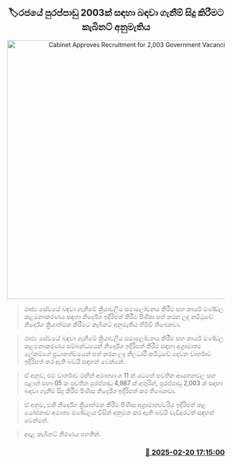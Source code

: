 <p align='center'><b><h2 align='center' title='Cabinet Approves Recruitment for 2,003 Government Vacancies'>🏷රජයේ පුරප්පාඩු 2003ක් සඳහා බඳවා ගැනීම් සිදු කිරීමට 
කැබිනට් අනුමැතිය</h2></b></p>
<p align='center'><img src='https://helakuru.sgp1.cdn.digitaloceanspaces.com/esana/images/lib/goveoffice[1].jpg' width='600' alt='Cabinet Approves Recruitment for 2,003 Government Vacancies'></p>

> රාජ්‍ය සේවයේ බඳවා ගැනීමේ ක්‍රියාවලිය සමාලෝචනය කිරීම සහ කාර්ය මණ්ඩල කළමනාකරණය සඳහා නිර්දේශ ඉදිරිපත් කිරීම පිණිස පත් කරන ලද කමිටුවේ නිර්දේශ ක්‍රියාත්මක කිරීමට කැබිනට් අනුමැතිය හිමිවී තිබෙනවා.

> රාජ්‍ය සේවයේ බඳවා ගැනීමේ ක්‍රියාවලිය සමාලෝචනය කිරීම සහ කාර්ය මණ්ඩල කළමනාකරණය සම්බන්ධයෙන් නිර්දේශ ඉදිරිපත් කිරීම සඳහා අග්‍රාමාත්‍ය ලේකම්ගේ ප්‍රධානත්වයෙන් පත් කරන ලද නිලධාරී කමිටුවේ දෙවන වාර්තාව ඉදිරිපත් කර ඇති බවයි සඳහන් වෙන්නේ.

> ඒ අනුව, එම වාර්තාව මඟින් අමාත්‍යාංශ 11 ක් යටතේ පවතින ආයතනවල සහ පළාත් සභා 05 ක පවතින පුරප්පාඩු 4,987 ක් අතුරින්, පුරප්පාඩු 2,003 ක් සඳහා බඳවා ගැනීම් සිදු කිරීම පිණිස නිර්දේශ ඉදිරිපත් කර තිබෙනවා.

> ඒ අනුව, එකී නිර්දේශ ක්‍රියාත්මක කිරීම පිණිස අග්‍රාමාත්‍යවරිය ඉදිරිපත් කළ යෝජනාව අමාත්‍ය මණ්ඩලය විසින් අනුමත කර ඇති බවයි වැඩිදුරටත් සඳහන් වෙන්නේ.

> අදාළ කැබිනට් තීරණය පහතින්. 



<h3 align='right'><a href='https://www.helakuru.lk/esana/p/107669/'>📅 2025-02-20 17:15:00</a></h3>
